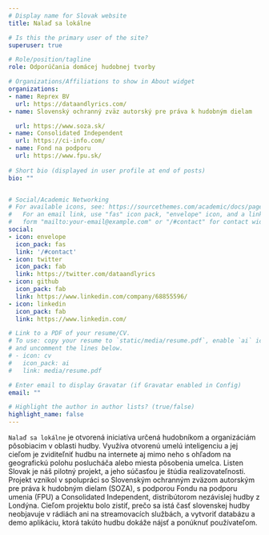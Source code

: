 ```yaml
---
# Display name for Slovak website
title: Nalaď sa lokálne

# Is this the primary user of the site?
superuser: true

# Role/position/tagline
role: Odporúčania domácej hudobnej tvorby

# Organizations/Affiliations to show in About widget
organizations:
- name: Reprex BV
  url: https://dataandlyrics.com/
- name: Slovenský ochranný zväz autorský pre práva k hudobným dielam

  url: https://www.soza.sk/
- name: Consolidated Independent
  url: https://ci-info.com/
- name: Fond na podporu
  url: https://www.fpu.sk/
  
# Short bio (displayed in user profile at end of posts)
bio: ""


# Social/Academic Networking
# For available icons, see: https://sourcethemes.com/academic/docs/page-builder/#icons
#   For an email link, use "fas" icon pack, "envelope" icon, and a link in the
#   form "mailto:your-email@example.com" or "/#contact" for contact widget.
social:
- icon: envelope
  icon_pack: fas
  link: '/#contact'
- icon: twitter
  icon_pack: fab
  link: https://twitter.com/dataandlyrics
- icon: github
  icon_pack: fab
  link: https://www.linkedin.com/company/68855596/
- icon: linkedin
  icon_pack: fab
  link: https://www.linkedin.com/

# Link to a PDF of your resume/CV.
# To use: copy your resume to `static/media/resume.pdf`, enable `ai` icons in `params.toml`, 
# and uncomment the lines below.
# - icon: cv
#   icon_pack: ai
#   link: media/resume.pdf

# Enter email to display Gravatar (if Gravatar enabled in Config)
email: ""

# Highlight the author in author lists? (true/false)
highlight_name: false
---
```


`Nalaď sa lokálne` je otvorená iniciatíva určená hudobníkom a organizáciám pôsobiacim v oblasti hudby. Využíva otvorenú umelú inteligenciu a jej cieľom je zviditeľniť hudbu na internete aj mimo neho s ohľadom na geografickú polohu poslucháča alebo miesta pôsobenia umelca. Listen Slovak je náš pilotný projekt, a jeho súčasťou je štúdia realizovateľnosti. Projekt vznikol v spolupráci so Slovenským ochranným zväzom autorským pre práva k hudobným dielam (SOZA), s podporou Fondu na podporu umenia (FPU) a Consolidated Independent, distribútorom nezávislej hudby z Londýna. Cieľom projektu bolo zistiť, prečo sa istá časť slovenskej hudby neobjavuje v rádiách ani na streamovacích službách, a vytvoriť databázu a demo aplikáciu, ktorá takúto hudbu dokáže nájsť a ponúknuť používateľom.

